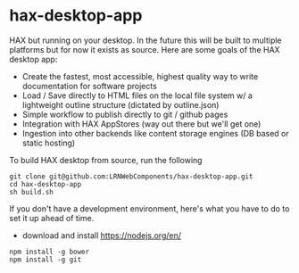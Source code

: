 # hax-desktop-app
HAX but running on your desktop. In the future this will be built to multiple platforms but for now it exists as source. Here are some goals of the HAX desktop app:
- Create the fastest, most accessible, highest quality way to write documentation for software projects
- Load / Save directly to HTML files on the local file system w/ a lightweight outline structure (dictated by outline.json)
- Simple workflow to publish directly to git / github pages
- Integration with HAX AppStores (way out there but we'll get one)
- Ingestion into other backends like content storage engines (DB based or static hosting)

To build HAX desktop from source, run the following

```
git clone git@github.com:LRNWebComponents/hax-desktop-app.git
cd hax-desktop-app
sh build.sh
```


If you don't have a development environment, here's what you have to do to set it up ahead of time.
- download and install https://nodejs.org/en/
```
npm install -g bower
npm install -g git
```
